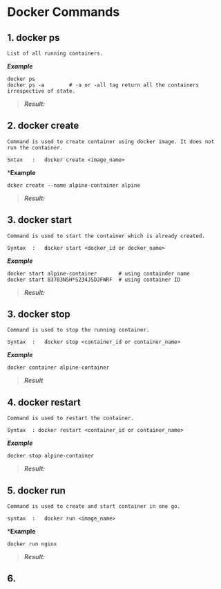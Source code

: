 # Docker Commands

## 1. docker ps
    List of all running containers.

***Example***

    docker ps
    docker ps -a        # -a or -all tag return all the containers irrespective of state.

>***Result:***


## 2. docker create
    Command is used to create container using docker image. It does not run the container. 

    Sntax   :   docker create <image_name>

***Example**

    dcker create --name alpine-container alpine

>***Result:***


## 3. docker start
    Command is used to start the container which is already created. 

    Syntax  :   docker start <docker_id or docker_name>

***Example***

    docker start alpine-container       # using containder name
    docker start 83703NSH*S234JSDJFWRF  # using container ID

>***Result:***


## 3. docker stop
    Command is used to stop the running container. 

    Syntax  :   docker stop <container_id or container_name>

***Example***

    docker container alpine-container

>***Result***


## 4. docker restart 
    Command is used to restart the container.

    Syntax  : docker restart <container_id or container_name>

***Example***

    docker stop alpine-container

>***Result:***



## 5. docker run
    Command is used to create and start container in one go. 

    syntax  :   docker run <image_name>

***Example**

    docker run nginx

>***Result:***


## 6. 